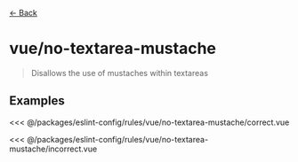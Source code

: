 [&#x2190; Back](./)
# vue/no-textarea-mustache <badge text="warn" type="warn" vertical="middle"/>

> Disallows the use of mustaches within textareas


## Examples

<code-highlight>
 
<div slot="correct">

<<< @/packages/eslint-config/rules/vue/no-textarea-mustache/correct.vue

</div>

 
<div slot="incorrect">

<<< @/packages/eslint-config/rules/vue/no-textarea-mustache/incorrect.vue

</div>

 
</code-highlight>

